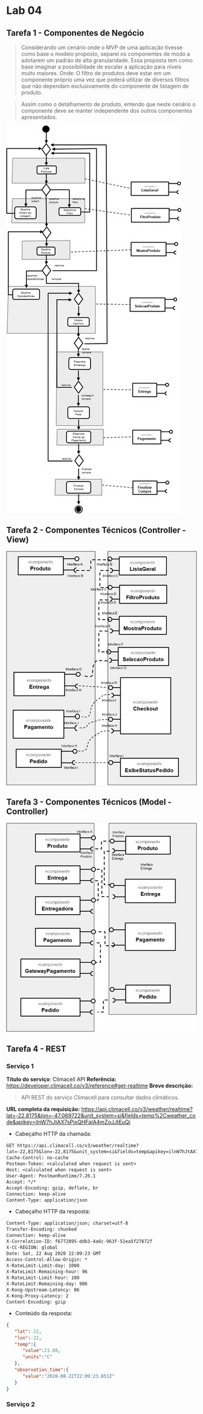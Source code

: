 # Lab 04

## Tarefa 1 - Componentes de Negócio
 > Considerando um cenário onde o MVP de uma aplicação tivesse como base o modelo proposto, separei os componentes de modo a adotarem um padrão de alta granularidade. Essa proposta tem como base imaginar a possibilidade de escalar a aplicação para níveis muito maiores.
 Onde: O filtro de produtos deve estar em um componente próprio uma vez que poderá utilizar de diversos filtros que não dependam exclusivamente do componente de listagem de produto.

 > Assim como o detalhamento de produto, entendo que neste cenário o componente deve se manter independente dos outros componentes apresentados.

[![Imagem do diagrama da tarefa 01](images/tarefa01.png)](images/tarefa01.png)

## Tarefa 2 - Componentes Técnicos (Controller - View)

[![Imagem do diagrama da tarefa 02](images/tarefa02.png)](images/tarefa02.png)

## Tarefa 3 - Componentes Técnicos (Model - Controller)

[![Imagem do diagrama da tarefa 02](images/tarefa03.png)](images/tarefa03.png)

## Tarefa 4 - REST

### Serviço 1

**Título do serviço**: Climacell API
**Referência:** https://developer.climacell.co/v3/reference#get-realtime
**Breve descrição:**
> API REST do serviço Climacell para consultar dados climáticos.

**URL completa da requisição:** 
https://api.climacell.co/v3/weather/realtime?lat=-22.8175&lon=-47.069722&unit_system=si&fields=temp%2Cweather_code&apikey=ilnW7hJtAX7sPjxQHFaIA4mZoJJtEuQi

- Cabeçalho HTTP da chamada:
~~~http
GET https://api.climacell.co/v3/weather/realtime?lat=-22,8175&lon=-22,8175&unit_system=si&fields=temp&apikey=ilnW7hJtAX7sPjxQHFaIA4mZoJJtEuQi
Cache-Control: no-cache
Postman-Token: <calculated when request is sent>
Host: <calculated when request is sent>
User-Agent: PostmanRuntime/7.26.1
Accept: */*
Accept-Encoding: gzip, deflate, br
Connection: keep-alive
Content-Type: application/json
~~~

- Cabeçalho HTTP da resposta:
~~~http
Content-Type: application/json; charset=utf-8
Transfer-Encoding: chunked
Connection: keep-alive
X-Correlation-ID: f6772895-ddb3-4a6c-963f-51ea5f27672f
X-CC-REGION: global
Date: Sat, 22 Aug 2020 22:09:23 GMT
Access-Control-Allow-Origin: *
X-RateLimit-Limit-day: 1000
X-RateLimit-Remaining-hour: 96
X-RateLimit-Limit-hour: 100
X-RateLimit-Remaining-day: 986
X-Kong-Upstream-Latency: 86
X-Kong-Proxy-Latency: 2
Content-Encoding: gzip
~~~

- Conteúdo da resposta:
~~~json
{
   "lat":-22,
   "lon":-22,
   "temp":{
      "value":21.88,
      "units":"C"
   },
   "observation_time":{
      "value":"2020-08-22T22:09:23.851Z"
   }
}
~~~

### Serviço 2

